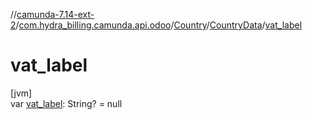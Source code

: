 //[camunda-7.14-ext-2](../../../../index.md)/[com.hydra_billing.camunda.api.odoo](../../index.md)/[Country](../index.md)/[CountryData](index.md)/[vat_label](vat_label.md)

# vat_label

[jvm]\
var [vat_label](vat_label.md): String? = null
